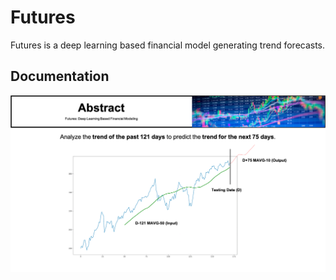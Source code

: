 # Futures

Futures is a deep learning based financial model generating trend forecasts.

## Documentation
![Abstract](./doc/abstract.png)
